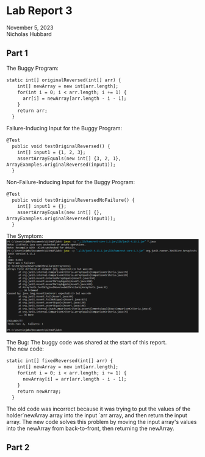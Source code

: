 # __Lab Report 3__  
November 5, 2023  
Nicholas Hubbard  

## Part 1
The Buggy Program:  
~~~
static int[] originalReversed(int[] arr) {
    int[] newArray = new int[arr.length];
    for(int i = 0; i < arr.length; i += 1) {
      arr[i] = newArray[arr.length - i - 1];
    }
    return arr;
  }
~~~  


Failure-Inducing Input for the Buggy Program:  
~~~
@Test
  public void testOriginalReversed() {
    int[] input1 = {1, 2, 3};
    assertArrayEquals(new int[] {3, 2, 1}, ArrayExamples.originalReversed(input1));
  }
~~~  

Non-Failure-Inducing Input for the Buggy Program:  
~~~
@Test
  public void testOriginalReversedNoFailure() {
    int[] input1 = {};
    assertArrayEquals(new int[] {}, ArrayExamples.originalReversed(input1));
  }
~~~

The Symptom:  
![Code](report3screenshot1.png)  

The Bug:
The buggy code was shared at the start of this report.  
The new code:
~~~
static int[] fixedReversed(int[] arr) {
    int[] newArray = new int[arr.length];
    for(int i = 0; i < arr.length; i += 1) {
      newArray[i] = arr[arr.length - i - 1];
    }
    return newArray;
  }
~~~

The old code was incorrect because it was trying to put the values of the holder\`newArray array into the input \`arr array, and then return the input array. The new code solves this problem by moving the input array's values into the newArray from back-to-front, then returning the newArray.  

## Part 2
